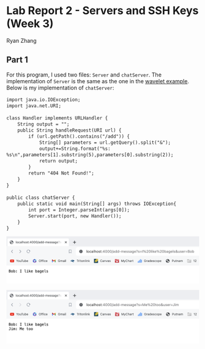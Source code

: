 Lab Report 2 - Servers and SSH Keys (Week 3)
========
Ryan Zhang 

Part 1
--------
For this program, I used two files: `Server` and `chatServer`. The implementation of `Server` is the same as the one in the [wavelet example]((https://github.com/ucsd-cse15l-f23/wavelet)). Below is my implementation of `chatServer`:
```
import java.io.IOException;
import java.net.URI;

class Handler implements URLHandler {
    String output = "";
    public String handleRequest(URI url) {
        if (url.getPath().contains("/add")) {
            String[] parameters = url.getQuery().split("&");
            output+=String.format("%s: %s\n",parameters[1].substring(5),parameters[0].substring(2));
            return output;
        }
        return "404 Not Found!";
    }
}

public class chatServer {
    public static void main(String[] args) throws IOException{
        int port = Integer.parseInt(args[0]);
        Server.start(port, new Handler());
    }
}
```
![First Run](images/run1.png)


![Second Run](images/run2.png)



